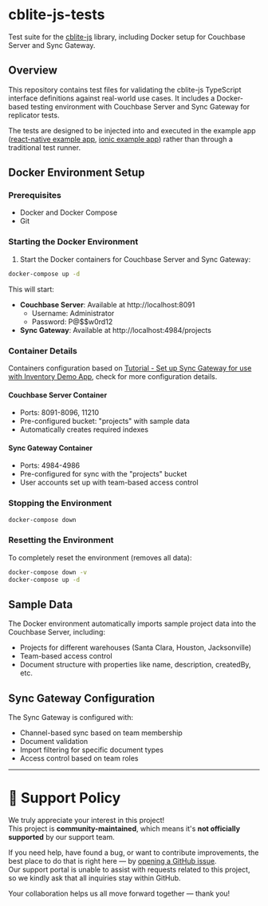 # cblite-js-tests

Test suite for the [cblite-js](https://github.com/Couchbase-Ecosystem/cblite-js) library, including Docker setup for Couchbase Server and Sync Gateway.

## Overview

This repository contains test files for validating the cblite-js TypeScript interface definitions against real-world use cases. It includes a Docker-based testing environment with Couchbase Server and Sync Gateway for replicator tests.

The tests are designed to be injected into and executed in the example app ([react-native example app](https://github.com/Couchbase-Ecosystem/cbl-reactnative/tree/main/expo-example), [ionic example app](https://github.com/Couchbase-Ecosystem/cbl-ionic/tree/main/example)) rather than through a traditional test runner.

## Docker Environment Setup

### Prerequisites

- Docker and Docker Compose
- Git

### Starting the Docker Environment

1. Start the Docker containers for Couchbase Server and Sync Gateway:

```bash
docker-compose up -d
```

This will start:
- **Couchbase Server**: Available at http://localhost:8091
  - Username: Administrator
  - Password: P@$$w0rd12
- **Sync Gateway**: Available at http://localhost:4984/projects

### Container Details

Containers configuration based on [Tutorial - Set up Sync Gateway for use with Inventory Demo App](https://developer.couchbase.com/sync-gateway-setup), check for more configuration details.

#### Couchbase Server Container

- Ports: 8091-8096, 11210
- Pre-configured bucket: "projects" with sample data
- Automatically creates required indexes

#### Sync Gateway Container

- Ports: 4984-4986
- Pre-configured for sync with the "projects" bucket
- User accounts set up with team-based access control

### Stopping the Environment

```bash
docker-compose down
```

### Resetting the Environment

To completely reset the environment (removes all data):

```bash
docker-compose down -v
docker-compose up -d
```

## Sample Data

The Docker environment automatically imports sample project data into the Couchbase Server, including:
- Projects for different warehouses (Santa Clara, Houston, Jacksonville)
- Team-based access control
- Document structure with properties like name, description, createdBy, etc.

## Sync Gateway Configuration

The Sync Gateway is configured with:
- Channel-based sync based on team membership
- Document validation
- Import filtering for specific document types
- Access control based on team roles
---

# 📢 Support Policy

We truly appreciate your interest in this project!  
This project is **community-maintained**, which means it's **not officially supported** by our support team.

If you need help, have found a bug, or want to contribute improvements, the best place to do that is right here — by [opening a GitHub issue](https://github.com/Couchbase-Ecosystem/cblite-js-tests/issues).  
Our support portal is unable to assist with requests related to this project, so we kindly ask that all inquiries stay within GitHub.

Your collaboration helps us all move forward together — thank you!
